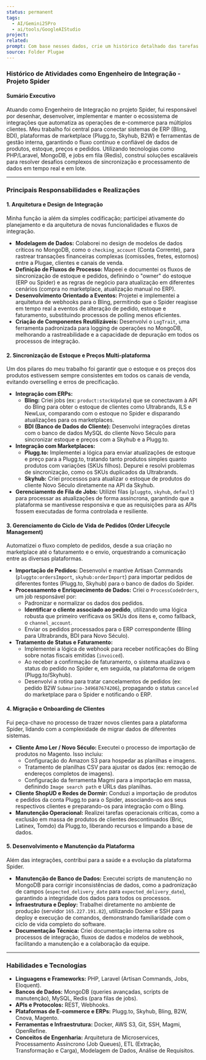 ```yaml
---
status: permanent
tags:
  - AI/Gemini25Pro
  - ai/tools/GoogleAIStudio
project: 
related: 
prompt: Com base nesses dados, crie um histórico detalhado das tarefas que realizei na Plugae relacionadas ao Spider, principalmente com foco nas Integrações. O importante é destacar as habilidades que desempenhei no papel de Engenheiro de integração
source: Folder Plugae
---
```

### **Histórico de Atividades como Engenheiro de Integração - Projeto Spider**

#### **Sumário Executivo**

Atuando como Engenheiro de Integração no projeto Spider, fui responsável por desenhar, desenvolver, implementar e manter o ecossistema de integrações que automatiza as operações de e-commerce para múltiplos clientes. Meu trabalho foi central para conectar sistemas de ERP (Bling, BDI), plataformas de marketplace (Plugg.to, Skyhub, B2W) e ferramentas de gestão interna, garantindo o fluxo contínuo e confiável de dados de produtos, estoque, preços e pedidos. Utilizando tecnologias como PHP/Laravel, MongoDB, e jobs em fila (Redis), construí soluções escaláveis para resolver desafios complexos de sincronização e processamento de dados em tempo real e em lote.

---

### **Principais Responsabilidades e Realizações**

#### **1. Arquitetura e Design de Integração**

Minha função ia além da simples codificação; participei ativamente do planejamento e da arquitetura de novas funcionalidades e fluxos de integração.

*   **Modelagem de Dados:** Colaborei no design de modelos de dados críticos no MongoDB, como o `checking_account` (Conta Corrente), para rastrear transações financeiras complexas (comissões, fretes, estornos) entre a Plugae, clientes e canais de venda.
*   **Definição de Fluxos de Processo:** Mapeei e documentei os fluxos de sincronização de estoque e pedidos, definindo o "owner" do estoque (ERP ou Spider) e as regras de negócio para atualização em diferentes cenários (compra no marketplace, atualização manual no ERP).
*   **Desenvolvimento Orientado a Eventos:** Projetei e implementei a arquitetura de webhooks para o Bling, permitindo que o Spider reagisse em tempo real a eventos de alteração de pedido, estoque e faturamento, substituindo processos de polling menos eficientes.
*   **Criação de Componentes Reutilizáveis:** Desenvolvi o `LogTrait`, uma ferramenta padronizada para logging de operações no MongoDB, melhorando a rastreabilidade e a capacidade de depuração em todos os processos de integração.

#### **2. Sincronização de Estoque e Preços Multi-plataforma**

Um dos pilares do meu trabalho foi garantir que o estoque e os preços dos produtos estivessem sempre consistentes em todos os canais de venda, evitando overselling e erros de precificação.

*   **Integração com ERPs:**
    *   **Bling:** Criei jobs (ex: `product:stockUpdate`) que se conectavam à API do Bling para obter o estoque de clientes como Ultrabrands, ILS e NewLux, comparando com o estoque no Spider e disparando atualizações para os marketplaces.
    *   **BDI (Banco de Dados do Cliente):** Desenvolvi integrações diretas com o banco de dados MySQL do cliente Novo Século para sincronizar estoque e preços com a Skyhub e a Plugg.to.
*   **Integração com Marketplaces:**
    *   **Plugg.to:** Implementei a lógica para enviar atualizações de estoque e preço para a Plugg.to, tratando tanto produtos simples quanto produtos com variações (SKUs filhos). Depurei e resolvi problemas de sincronização, como os SKUs duplicados da Ultrabrands.
    *   **Skyhub:** Criei processos para atualizar o estoque de produtos do cliente Novo Século diretamente na API da Skyhub.
*   **Gerenciamento de Fila de Jobs:** Utilizei filas (`pluggto`, `skyhub`, `default`) para processar as atualizações de forma assíncrona, garantindo que a plataforma se mantivesse responsiva e que as requisições para as APIs fossem executadas de forma controlada e resiliente.

#### **3. Gerenciamento do Ciclo de Vida de Pedidos (Order Lifecycle Management)**

Automatizei o fluxo completo de pedidos, desde a sua criação no marketplace até o faturamento e o envio, orquestrando a comunicação entre as diversas plataformas.

*   **Importação de Pedidos:** Desenvolvi e mantive Artisan Commands (`pluggto:ordersImport`, `skyhub:orderImport`) para importar pedidos de diferentes fontes (Plugg.to, Skyhub) para o banco de dados do Spider.
*   **Processamento e Enriquecimento de Dados:** Criei o `ProcessCodeOrders`, um job responsável por:
    *   Padronizar e normalizar os dados dos pedidos.
    *   **Identificar o cliente associado ao pedido**, utilizando uma lógica robusta que primeiro verificava os SKUs dos itens e, como fallback, o `channel_account`.
    *   Enviar os pedidos processados para o ERP correspondente (Bling para Ultrabrands, BDI para Novo Século).
*   **Tratamento de Status e Faturamento:**
    *   Implementei a lógica de webhook para receber notificações do Bling sobre notas fiscais emitidas (`invoiced`).
    *   Ao receber a confirmação de faturamento, o sistema atualizava o status do pedido no Spider e, em seguida, na plataforma de origem (Plugg.to/Skyhub).
    *   Desenvolvi a rotina para tratar cancelamentos de pedidos (ex: pedido B2W `Submarino-349687674206`), propagando o status `canceled` do marketplace para o Spider e notificando o ERP.

#### **4. Migração e Onboarding de Clientes**

Fui peça-chave no processo de trazer novos clientes para a plataforma Spider, lidando com a complexidade de migrar dados de diferentes sistemas.

*   **Cliente Amo Ler / Novo Século:** Executei o processo de importação de produtos no Magento. Isso incluiu:
    *   Configuração do Amazon S3 para hospedar as planilhas e imagens.
    *   Tratamento de planilhas CSV para ajustar os dados (ex: remoção de endereços completos de imagens).
    *   Configuração da ferramenta Magmi para a importação em massa, definindo `Image search path` e URLs das planilhas.
*   **Cliente ShopUD e Redes de Dormir:** Conduzi a importação de produtos e pedidos da conta Plugg.to para o Spider, associando-os aos seus respectivos clientes e preparando-os para integração com o Bling.
*   **Manutenção Operacional:** Realizei tarefas operacionais críticas, como a exclusão em massa de produtos de clientes descontinuados (Bric, Latinex, Tomdo) da Plugg.to, liberando recursos e limpando a base de dados.

#### **5. Desenvolvimento e Manutenção da Plataforma**

Além das integrações, contribui para a saúde e a evolução da plataforma Spider.

*   **Manutenção de Banco de Dados:** Executei scripts de manutenção no MongoDB para corrigir inconsistências de dados, como a padronização de campos (`espected_delivery_date` para `expected_delivery_date`), garantindo a integridade dos dados para todos os processos.
*   **Infraestrutura e Deploy:** Trabalhei diretamente no ambiente de produção (servidor `165.227.191.82`), utilizando Docker e SSH para deploy e execução de comandos, demonstrando familiaridade com o ciclo de vida completo do software.
*   **Documentação Técnica:** Criei documentação interna sobre os processos de integração, fluxos de dados e modelos de webhook, facilitando a manutenção e a colaboração da equipe.

---

### **Habilidades e Tecnologias**

*   **Linguagens e Frameworks:** PHP, Laravel (Artisan Commands, Jobs, Eloquent).
*   **Bancos de Dados:** MongoDB (queries avançadas, scripts de manutenção), MySQL, Redis (para filas de jobs).
*   **APIs e Protocolos:** REST, Webhooks.
*   **Plataformas de E-commerce e ERPs:** Plugg.to, Skyhub, Bling, B2W, Cnova, Magento.
*   **Ferramentas e Infraestrutura:** Docker, AWS S3, Git, SSH, Magmi, OpenRefine.
*   **Conceitos de Engenharia:** Arquitetura de Microservices, Processamento Assíncrono (Job Queues), ETL (Extração, Transformação e Carga), Modelagem de Dados, Análise de Requisitos.
